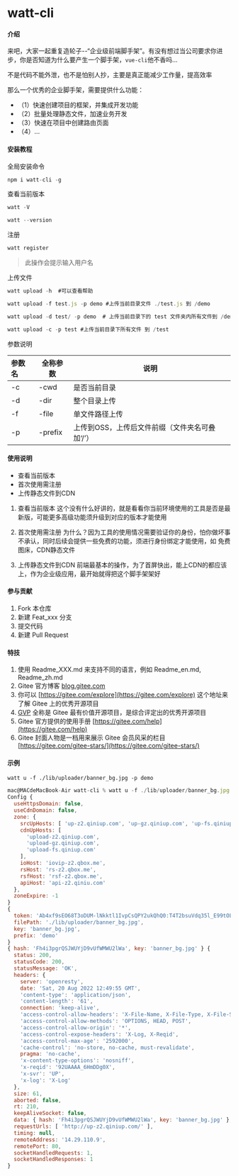# watt-cli

#### 介绍
来吧，大家一起重复造轮子--“企业级前端脚手架”。有没有想过当公司要求你进步，你是否知道为什么要产生一个脚手架，`vue-cli`他不香吗...

不是代码不能外泄，也不是怕别人抄，主要是真正能减少工作量，提高效率

那么一个优秀的企业脚手架，需要提供什么功能：

- （1）快速创建项目的框架，并集成开发功能
- （2）批量处理静态文件，加速业务开发
- （3）快速在项目中创建路由页面
- （4）...



#### 安装教程

全局安装命令
```js
npm i watt-cli -g
```

查看当前版本
```js
watt -V

watt --version
```

注册
```js
watt register
```
> 此操作会提示输入用户名

上传文件
```js
watt upload -h  #可以查看帮助

watt upload -f test.js -p demo #上传当前目录文件 ./test.js 到 /demo

watt upload -d test/ -p demo  # 上传当前目录下的 test 文件夹内所有文件到 /demo

watt upload -c -p test #上传当前目录下所有文件 到 /test
```
参数说明

| 参数名 | 全称参数 | 说明 |
| :--- | --- | --- |
| -c | -cwd | 是否当前目录 |
| -d | -dir | 整个目录上传 |
| -f | -file | 单文件路径上传 |
| -p | -prefix | 上传到OSS，上传后文件前缀（文件夹名可叠加‘/’） |

#### 使用说明

- 查看当前版本
- 首次使用需注册
- 上传静态文件到CDN


1.  查看当前版本
这个没有什么好讲的，就是看看你当前环境使用的工具是否是最新版，可能更多高级功能须升级到对应的版本才能使用

2.  首次使用需注册
为什么？因为工具的使用情况需要验证你的身份，怕你做坏事不承认，同时后续会提供一些免费的功能，须进行身份绑定才能使用，如 免费图床，CDN静态文件

3.  上传静态文件到CDN
前端最基本的操作，为了首屏快出，能上CDN的都应该上，作为企业级应用，最开始就得把这个脚手架架好

#### 参与贡献

1.  Fork 本仓库
2.  新建 Feat_xxx 分支
3.  提交代码
4.  新建 Pull Request


#### 特技

1.  使用 Readme\_XXX.md 来支持不同的语言，例如 Readme\_en.md, Readme\_zh.md
2.  Gitee 官方博客 [blog.gitee.com](https://blog.gitee.com)
3.  你可以 [https://gitee.com/explore](https://gitee.com/explore) 这个地址来了解 Gitee 上的优秀开源项目
4.  [GVP](https://gitee.com/gvp) 全称是 Gitee 最有价值开源项目，是综合评定出的优秀开源项目
5.  Gitee 官方提供的使用手册 [https://gitee.com/help](https://gitee.com/help)
6.  Gitee 封面人物是一档用来展示 Gitee 会员风采的栏目 [https://gitee.com/gitee-stars/](https://gitee.com/gitee-stars/)


#### 示例

`watt u -f ./lib/uploader/banner_bg.jpg -p demo`

```js
mac@MACdeMacBook-Air watt-cli % watt u -f ./lib/uploader/banner_bg.jpg -p demo
Config {
  useHttpsDomain: false,
  useCdnDomain: false,
  zone: {
    srcUpHosts: [ 'up-z2.qiniup.com', 'up-gz.qiniup.com', 'up-fs.qiniup.com' ],
    cdnUpHosts: [
      'upload-z2.qiniup.com',
      'upload-gz.qiniup.com',
      'upload-fs.qiniup.com'
    ],
    ioHost: 'iovip-z2.qbox.me',
    rsHost: 'rs-z2.qbox.me',
    rsfHost: 'rsf-z2.qbox.me',
    apiHost: 'api-z2.qiniu.com'
  },
  zoneExpire: -1
}
{
  token: 'Ab4xf9sEO68T3oDUM-lNkktl1IvpCsQPY2ukQhQ0:T4T2bsuVdq35l_E99tOL2b62ihY=:eyJzY29wZSI6InN0YXRpYy1qc3Z1ZSIsImRlYWRsaW5lIjoxNjYxMDA2OTk1fQ==',
  filePath: './lib/uploader/banner_bg.jpg',
  key: 'banner_bg.jpg',
  prefix: 'demo'
}
{ hash: 'Fh4i3pgrQSJWUYjD9vUfWMWU2lWa', key: 'banner_bg.jpg' } {
  status: 200,
  statusCode: 200,
  statusMessage: 'OK',
  headers: {
    server: 'openresty',
    date: 'Sat, 20 Aug 2022 12:49:55 GMT',
    'content-type': 'application/json',
    'content-length': '61',
    connection: 'keep-alive',
    'access-control-allow-headers': 'X-File-Name, X-File-Type, X-File-Size',
    'access-control-allow-methods': 'OPTIONS, HEAD, POST',
    'access-control-allow-origin': '*',
    'access-control-expose-headers': 'X-Log, X-Reqid',
    'access-control-max-age': '2592000',
    'cache-control': 'no-store, no-cache, must-revalidate',
    pragma: 'no-cache',
    'x-content-type-options': 'nosniff',
    'x-reqid': '92UAAAA_6HmDDg0X',
    'x-svr': 'UP',
    'x-log': 'X-Log'
  },
  size: 61,
  aborted: false,
  rt: 210,
  keepAliveSocket: false,
  data: { hash: 'Fh4i3pgrQSJWUYjD9vUfWMWU2lWa', key: 'banner_bg.jpg' },
  requestUrls: [ 'http://up-z2.qiniup.com/' ],
  timing: null,
  remoteAddress: '14.29.110.9',
  remotePort: 80,
  socketHandledRequests: 1,
  socketHandledResponses: 1
}
```
